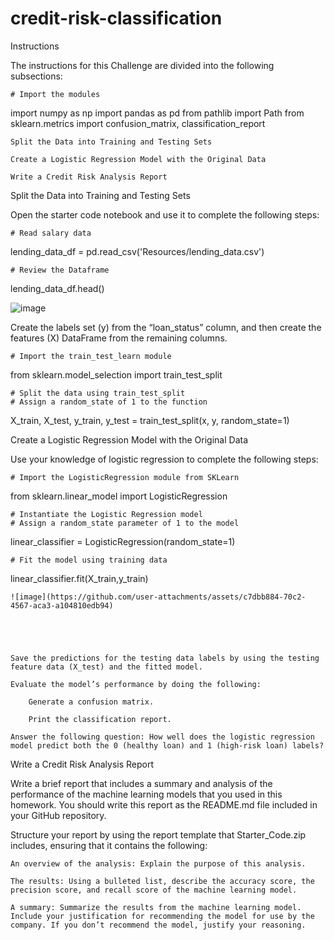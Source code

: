 # credit-risk-classification 

Instructions

The instructions for this Challenge are divided into the following subsections:

    # Import the modules
import numpy as np
import pandas as pd
from pathlib import Path
from sklearn.metrics import confusion_matrix, classification_report  


    Split the Data into Training and Testing Sets

    Create a Logistic Regression Model with the Original Data

    Write a Credit Risk Analysis Report

Split the Data into Training and Testing Sets

Open the starter code notebook and use it to complete the following steps:

    # Read salary data
lending_data_df = pd.read_csv('Resources/lending_data.csv')  

    # Review the Dataframe
lending_data_df.head()   

![image](https://github.com/user-attachments/assets/7db56917-1f28-439b-9f46-d0b1faff7071)   





  Create the labels set (y) from the “loan_status” column, and then create the features (X) DataFrame from the remaining columns. 

    # Import the train_test_learn module
from sklearn.model_selection import train_test_split

    # Split the data using train_test_split
    # Assign a random_state of 1 to the function
X_train, X_test, y_train, y_test = train_test_split(x, y, random_state=1)

   
    
  Create a Logistic Regression Model with the Original Data

Use your knowledge of logistic regression to complete the following steps:

    # Import the LogisticRegression module from SKLearn
from sklearn.linear_model import LogisticRegression

    # Instantiate the Logistic Regression model
    # Assign a random_state parameter of 1 to the model
linear_classifier = LogisticRegression(random_state=1)

    # Fit the model using training data
linear_classifier.fit(X_train,y_train)

    
    ![image](https://github.com/user-attachments/assets/c7dbb884-70c2-4567-aca3-a104810edb94)

    
  
    
    
    Save the predictions for the testing data labels by using the testing feature data (X_test) and the fitted model.

    Evaluate the model’s performance by doing the following:

        Generate a confusion matrix.

        Print the classification report.

    Answer the following question: How well does the logistic regression model predict both the 0 (healthy loan) and 1 (high-risk loan) labels?


Write a Credit Risk Analysis Report

Write a brief report that includes a summary and analysis of the performance of the machine learning models that you used in this homework. You should write this report as the README.md file included in your GitHub repository.

Structure your report by using the report template that Starter_Code.zip includes, ensuring that it contains the following:

    An overview of the analysis: Explain the purpose of this analysis.

    The results: Using a bulleted list, describe the accuracy score, the precision score, and recall score of the machine learning model.

    A summary: Summarize the results from the machine learning model. Include your justification for recommending the model for use by the company. If you don’t recommend the model, justify your reasoning.
